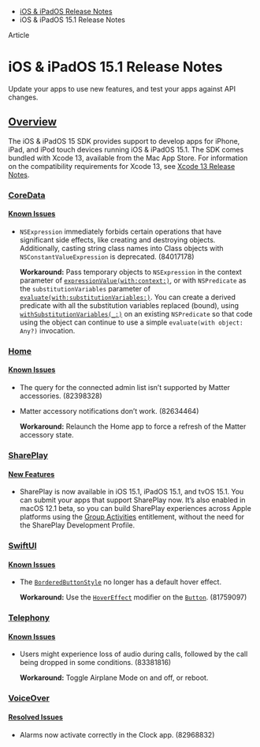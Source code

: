 - [iOS & iPadOS Release Notes](https://developer.apple.com/documentation/ios-ipados-release-notes)
- iOS & iPadOS 15.1 Release Notes

Article

# iOS & iPadOS 15.1 Release Notes

Update your apps to use new features, and test your apps against API changes.

## [Overview](https://developer.apple.com/documentation/ios-ipados-release-notes/ios-ipados-15_1-release-notes#Overview)

The iOS & iPadOS 15 SDK provides support to develop apps for iPhone, iPad, and iPod touch devices running iOS & iPadOS 15.1. The SDK comes bundled with Xcode 13, available from the Mac App Store. For information on the compatibility requirements for Xcode 13, see [Xcode 13 Release Notes](https://developer.apple.com/documentation/Xcode-Release-Notes/xcode-13-release-notes).

### [CoreData](https://developer.apple.com/documentation/ios-ipados-release-notes/ios-ipados-15_1-release-notes#CoreData)

#### [Known Issues](https://developer.apple.com/documentation/ios-ipados-release-notes/ios-ipados-15_1-release-notes#Known-Issues)

- `NSExpression` immediately forbids certain operations that have significant side effects, like creating and destroying objects. Additionally, casting string class names into Class objects with `NSConstantValueExpression` is deprecated. (84017178)

  **Workaround:** Pass temporary objects to `NSExpression` in the context parameter of [`expressionValue(with:context:)`](https://developer.apple.com/documentation/Foundation/NSExpression/expressionValue(with:context:)), or with `NSPredicate` as the `substitutionVariables` parameter of [`evaluate(with:substitutionVariables:)`](https://developer.apple.com/documentation/Foundation/NSPredicate/evaluate(with:substitutionVariables:)). You can create a derived predicate with all the substitution variables replaced (bound), using [`withSubstitutionVariables(_:)`](https://developer.apple.com/documentation/Foundation/NSPredicate/withSubstitutionVariables(_:)) on an existing `NSPredicate` so that code using the object can continue to use a simple `evaluate(with object: Any?)` invocation.

### [Home](https://developer.apple.com/documentation/ios-ipados-release-notes/ios-ipados-15_1-release-notes#Home)

#### [Known Issues](https://developer.apple.com/documentation/ios-ipados-release-notes/ios-ipados-15_1-release-notes#Known-Issues)

- The query for the connected admin list isn’t supported by Matter accessories. (82398328)
- Matter accessory notifications don’t work. (82634464)

  **Workaround:** Relaunch the Home app to force a refresh of the Matter accessory state.

### [SharePlay](https://developer.apple.com/documentation/ios-ipados-release-notes/ios-ipados-15_1-release-notes#SharePlay)

#### [New Features](https://developer.apple.com/documentation/ios-ipados-release-notes/ios-ipados-15_1-release-notes#New-Features)

- SharePlay is now available in iOS 15.1, iPadOS 15.1, and tvOS 15.1. You can submit your apps that support SharePlay now. It’s also enabled in macOS 12.1 beta, so you can build SharePlay experiences across Apple platforms using the [Group Activities](https://developer.apple.com/documentation/GroupActivities) entitlement, without the need for the SharePlay Development Profile.

### [SwiftUI](https://developer.apple.com/documentation/ios-ipados-release-notes/ios-ipados-15_1-release-notes#SwiftUI)

#### [Known Issues](https://developer.apple.com/documentation/ios-ipados-release-notes/ios-ipados-15_1-release-notes#Known-Issues)

- The [`BorderedButtonStyle`](https://developer.apple.com/documentation/SwiftUI/BorderedButtonStyle) no longer has a default hover effect.

  **Workaround:** Use the [`HoverEffect`](https://developer.apple.com/documentation/SwiftUI/HoverEffect) modifier on the [`Button`](https://developer.apple.com/documentation/SwiftUI/Button). (81759097)

### [Telephony](https://developer.apple.com/documentation/ios-ipados-release-notes/ios-ipados-15_1-release-notes#Telephony)

#### [Known Issues](https://developer.apple.com/documentation/ios-ipados-release-notes/ios-ipados-15_1-release-notes#Known-Issues)

- Users might experience loss of audio during calls, followed by the call being dropped in some conditions. (83381816)

  **Workaround:** Toggle Airplane Mode on and off, or reboot.

### [VoiceOver](https://developer.apple.com/documentation/ios-ipados-release-notes/ios-ipados-15_1-release-notes#VoiceOver)

#### [Resolved Issues](https://developer.apple.com/documentation/ios-ipados-release-notes/ios-ipados-15_1-release-notes#Resolved-Issues)

- Alarms now activate correctly in the Clock app. (82968832)
